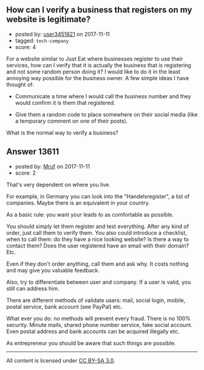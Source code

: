 ## How can I verify a business that registers on my website is legitimate?

- posted by: [user3451821](https://stackexchange.com/users/4215462/user3451821) on 2017-11-11
- tagged: `tech-company`
- score: 4

For a website similar to Just Eat where businesses register to use their services, how can I verify that it is actually the business that is registering and not some random person doing it? I would like to do it in the least annoying way possible for the business owner. A few simple ideas I have thought of:

- Communicate a time where I would call the business number and they would confirm it is them that registered.

- Give them a random code to place somewhere on their social media (like a temporary comment on one of their posts).

What is the normal way to verify a business?


## Answer 13611

- posted by: [Mruf](https://stackexchange.com/users/3246202/mruf) on 2017-11-11
- score: 2

That's very dependent on where you live.

For example, in Germany you can look into the "Handelsregister", a list of companies. Maybe there is an equivalent in your country.

As a basic rule: you want your leads to as comfortable as possible.

You should simply let them register and test everything. After any kind of order, just call them to verify them. You also could introduce a checklist, when to call them: do they have a nice looking website? Is there a way to contact them? Does the user registered have an email with their domain? Etc.

Even if they don't order anything, call them and ask why. It costs nothing and may give you valuable feedback.

Also, try to differentiate between user and company. If a user is valid, you still can address him.

There are different methods of validate users: mail, social login, mobile, postal service, bank account (see PayPal) etc.

What ever you do: no methods will prevent every fraud. There is no 100% security. Minute mails, shared phone number service, fake social account. Even postal address and bank accounts can be acquired illegally etc.

As entrepreneur you should be aware that such things are possible. 



---

All content is licensed under [CC BY-SA 3.0](https://creativecommons.org/licenses/by-sa/3.0/).
